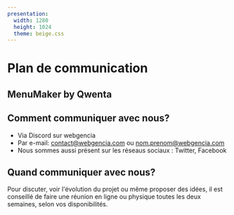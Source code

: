 ```yaml
---
presentation:
  width: 1280
  height: 1024
  theme: beige.css
---
```


<!-- slide -->

# Plan de communication

## MenuMaker by Qwenta

<!-- slide -->

## Comment communiquer avec nous?

- Via Discord sur webgencia
- Par e-mail: contact@webgencia.com ou nom.prenom@webgencia.com
- Nous sommes aussi présent sur les réseaus sociaux : Twitter, Facebook

<!-- slide -->

## Quand communiquer avec nous?

Pour discuter, voir l'évolution du projet ou même proposer des idées, il est conseillé de faire une réunion en ligne ou physique toutes les deux semaines, selon vos disponibilités.
